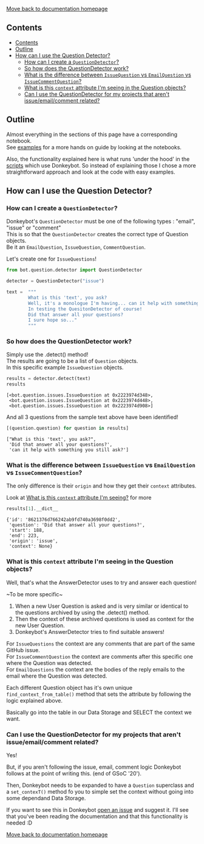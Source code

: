 [Move back to documentation homepage](https://github.com/rucio/donkeybot/tree/master/docs)

## Contents
- [Contents](#contents)
- [Outline](#outline)
- [How can I use the Question Detector?](#how-can-i-use-the-question-detector)
  - [How can I create a `QuestionDetector`?](#how-can-i-create-a-questiondetector)
  - [So how does the QuestionDetector work?](#so-how-does-the-questiondetector-work)
  - [What is the difference between `IssueQuestion` vs `EmailQuestion` vs `IssueCommentQuestion`?](#what-is-the-difference-between-issuequestion-vs-emailquestion-vs-issuecommentquestion)
  - [What is this `context` attribute I'm seeing in the Question objects?](#what-is-this-context-attribute-im-seeing-in-the-question-objects)
  - [Can I use the QuestionDetector for my projects that aren't issue/email/comment related?](#can-i-use-the-questiondetector-for-my-projects-that-arent-issueemailcomment-related)

## Outline

Almost everything in the sections of this page have a corresponding notebook.  
See [examples](https://github.com/rucio/donkeybot/tree/master/examples) for a more hands on guide by looking at the notebooks.

Also, the functionality explained here is what runs 'under the hood' in the [scripts](https://github.com/rucio/donkeybot/tree/master/scripts) which use Donkeybot. So instead of explaining those I chose a more straightforward approach and look at the code with easy examples.

## How can I use the Question Detector?

### How can I create a `QuestionDetector`?

Donkeybot's `QuestionDetector` must be one of the following types : "email", "issue" or "comment"  
This is so that the `QuestionDetector` creates the correct type of Question objects.  
Be it an `EmailQuestion`, `IssueQuestion`, `CommentQuestion`.  

Let's create one for `IssueQuestions`!


```python
from bot.question.detector import QuestionDetector
```


```python
detector = QuestionDetector("issue")
```


```python
text =  """
        What is this 'text', you ask? 
        Well, it's a monologue I'm having... can it help with something you still ask? 
        In testing the QuesitonDetector of course! 
        Did that answer all your questions?
        I sure hope so..."
        """ 
```

### So how does the QuestionDetector work?  
Simply use the .detect() method!    
The results are going to be a list of `Question` objects.    
In this specific example `IssueQuestion` objects.    


```python
results = detector.detect(text)
results
```




    [<bot.question.issues.IssueQuestion at 0x2223974d348>,
     <bot.question.issues.IssueQuestion at 0x2223974d448>,
     <bot.question.issues.IssueQuestion at 0x2223974d908>]



And all 3 questions from the sample text above have been identified!


```python
[(question.question) for question in results]
```




    ["What is this 'text', you ask?",
     'Did that answer all your questions?',
     'can it help with something you still ask?']



### What is the difference between `IssueQuestion` vs `EmailQuestion` vs `IssueCommentQuestion`? 

The only difference is their `origin` and how they get their `context` attributes.     

Look at [What is this `context` attribute I'm seeing?](b#What-is-this-context-attribute-I'm-seeing?) for more


```python
results[1].__dict__
```




    {'id': '8621376d766242ab9fd740a3698f0dd2',
     'question': 'Did that answer all your questions?',
     'start': 188,
     'end': 223,
     'origin': 'issue',
     'context': None}



### What is this `context` attribute I'm seeing in the Question objects?

Well, that's what the AnswerDetector uses to try and answer each question!  

~To be more specific~

1) When a new User Question is asked and is very similar or identical to the questions archived by using the .detect() method.   
2) Then the context of these archived questions is used as context for the new User Question.   
3) Donkeybot's AnswerDetector tries to find suitable answers!  

For `IssueQuestions` the context are any comments that are part of the same GitHub issue.  
For `IssueCommentQuestion` the context are comments after this specific one where the Question was detected.  
For `EmailQuestions` the context are the bodies of the reply emails to the email where the Question was detected.

Each different Question object has it's own unique `find_context_from_table()` 
method that sets the attribute by following the logic explained above.   

Basically go into the table in our Data Storage and SELECT the context we want.

### Can I use the QuestionDetector for my projects that aren't issue/email/comment related?

Yes!     

But, if you aren't following the issue, email, comment logic Donkeybot follows at the point of writing this.
(end of GSoC '20').    

Then, Donkeybot needs to be expanded to have a `Question` superclass and a `set_contexT()` method fo you to simple set the context without going into some dependand Data Storage.    

If you want to see this in Donkeybot [open an issue](https://github.com/rucio/donkeybot/issues) and suggest it.
I'll see that you've been reading the documentation and that this functionality is needed :D 

[Move back to documentation homepage](https://github.com/rucio/donkeybot/tree/master/docs)